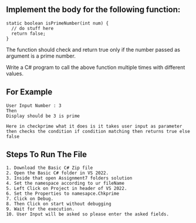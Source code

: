 ## Implement the body for the following function:

    static boolean isPrimeNumber(int num) {
      // do stuff here
      return false;
    }
    
The function should check and return true only if the number passed as argument is a prime number.

Write a C# program to call the above function multiple times with different values.

## For Example 
    User Input Number : 3
    Then
    Display should be 3 is prime 
    
    Here in checkprime what it does is it takes user input as parameter
    then checks the condition if condition matching then returns true else false
    
## Steps To Run The File
    1. Download the Basic C# Zip file
    2. Open the Basic C# folder in VS 2022.
    3. Inside that open Assignment7 folders solution 
    4. Set the namespace according to ur fileName
    5. Left Click on Project in header of VS 2022.
    6. Set the Properties to namesapce.Chkprime
    7. Click on Debug.
    8. Then Click on start without debugging
    9. Wait for the execution.
    10. User Input will be asked so please enter the asked fields.
